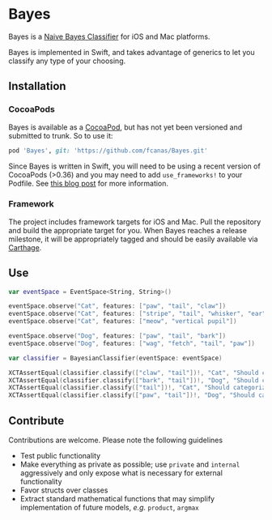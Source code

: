 # Bayes

Bayes is a [Naive Bayes Classifier](http://en.wikipedia.org/wiki/Naive_Bayes_classifier) for iOS and Mac platforms. 

Bayes is implemented in Swift, and takes advantage of generics to let you classify any type of your choosing.

## Installation

### CocoaPods

Bayes is available as a [CocoaPod](http://cocoapods.org), but has not yet been versioned and submitted to trunk. So to use it:
```ruby
pod 'Bayes', git: 'https://github.com/fcanas/Bayes.git'
```

Since Bayes is written in Swift, you will need to be using a recent version of CocoaPods (>0.36) and you may need to add `use_frameworks!` to your Podfile. See [this blog post](http://blog.cocoapods.org/CocoaPods-0.36/) for more information.

### Framework

The project includes framework targets for iOS and Mac. Pull the repository and build the appropriate target for you. 
When Bayes reaches a release milestone, it will be appropriately tagged and should be easily available via [Carthage](https://github.com/Carthage/Carthage).

## Use

```swift
var eventSpace = EventSpace<String, String>()

eventSpace.observe("Cat", features: ["paw", "tail", "claw"])
eventSpace.observe("Cat", features: ["stripe", "tail", "whisker", "ear"])
eventSpace.observe("Cat", features: ["meow", "vertical pupil"])

eventSpace.observe("Dog", features: ["paw", "tail", "bark"])
eventSpace.observe("Dog", features: ["wag", "fetch", "tail", "paw"])

var classifier = BayesianClassifier(eventSpace: eventSpace)

XCTAssertEqual(classifier.classify(["claw", "tail"])!, "Cat", "Should categorize as Cat, due to claw")
XCTAssertEqual(classifier.classify(["bark", "tail"])!, "Dog", "Should categorize as Dog, due to bark")
XCTAssertEqual(classifier.classify(["tail"])!, "Cat", "Should categorize as Cat, due to base rate")
XCTAssertEqual(classifier.classify(["paw", "tail"])!, "Dog", "Should categorize as Dog, due to prevalence of paw")
```

## Contribute

Contributions are welcome. Please note the following guidelines

* Test public functionality
* Make everything as private as possible; use `private` and `internal` aggressively and only expose what is necessary for external functionality
* Favor structs over classes
* Extract standard mathematical functions that may simplify implementation of future models, _e.g._ `product`, `argmax`
